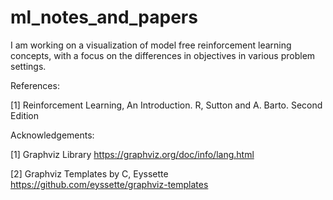 # ml_notes_and_papers

I am working on a visualization of model free reinforcement learning concepts, with a focus on the differences in objectives in various problem settings. 

References:

[1] Reinforcement Learning, An Introduction. R, Sutton and A. Barto. Second Edition

Acknowledgements:

[1] Graphviz Library https://graphviz.org/doc/info/lang.html 

[2] Graphviz Templates by C, Eyssette https://github.com/eyssette/graphviz-templates
